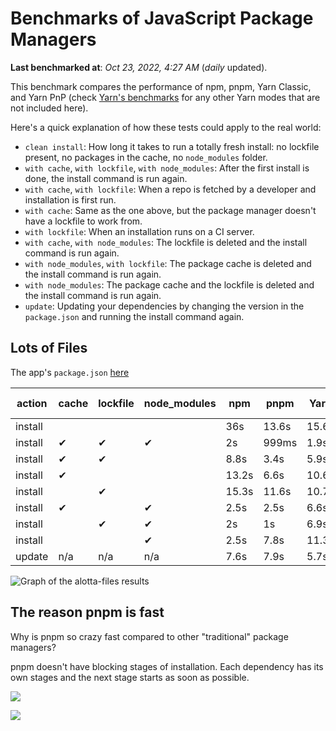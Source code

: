 # Benchmarks of JavaScript Package Managers

**Last benchmarked at**: _Oct 23, 2022, 4:27 AM_ (_daily_ updated).

This benchmark compares the performance of npm, pnpm, Yarn Classic, and Yarn PnP (check [Yarn's benchmarks](https://yarnpkg.com/benchmarks) for any other Yarn modes that are not included here).

Here's a quick explanation of how these tests could apply to the real world:

- `clean install`: How long it takes to run a totally fresh install: no lockfile present, no packages in the cache, no `node_modules` folder.
- `with cache`, `with lockfile`, `with node_modules`: After the first install is done, the install command is run again.
- `with cache`, `with lockfile`: When a repo is fetched by a developer and installation is first run.
- `with cache`: Same as the one above, but the package manager doesn't have a lockfile to work from.
- `with lockfile`: When an installation runs on a CI server.
- `with cache`, `with node_modules`: The lockfile is deleted and the install command is run again.
- `with node_modules`, `with lockfile`: The package cache is deleted and the install command is run again.
- `with node_modules`: The package cache and the lockfile is deleted and the install command is run again.
- `update`: Updating your dependencies by changing the version in the `package.json` and running the install command again.

## Lots of Files

The app's `package.json` [here](https://github.com/pnpm/pnpm.github.io/blob/main/benchmarks/fixtures/alotta-files/package.json)

| action  | cache | lockfile | node_modules| npm | pnpm | Yarn | Yarn PnP |
| ---     | ---   | ---      | ---         | --- | ---  | ---  | ---      |
| install |       |          |             | 36s | 13.6s | 15.6s | 32.6s |
| install | ✔     | ✔        | ✔           | 2s | 999ms | 1.9s | n/a |
| install | ✔     | ✔        |             | 8.8s | 3.4s | 5.9s | 1.2s |
| install | ✔     |          |             | 13.2s | 6.6s | 10.6s | 5.9s |
| install |       | ✔        |             | 15.3s | 11.6s | 10.7s | 27s |
| install | ✔     |          | ✔           | 2.5s | 2.5s | 6.6s | n/a |
| install |       | ✔        | ✔           | 2s | 1s | 6.9s | n/a |
| install |       |          | ✔           | 2.5s | 7.8s | 11.3s | n/a |
| update  | n/a | n/a | n/a | 7.6s | 7.9s | 5.7s | 11.6s |

<img alt="Graph of the alotta-files results" src="/img/benchmarks/alotta-files.svg" />

## The reason pnpm is fast

Why is pnpm so crazy fast compared to other "traditional" package managers?

pnpm doesn't have blocking stages of installation. Each dependency has its own stages and the next stage starts as soon as possible.

![](/img/installation-stages-of-other-pms.png)

![](/img/installation-stages-of-pnpm.jpg)